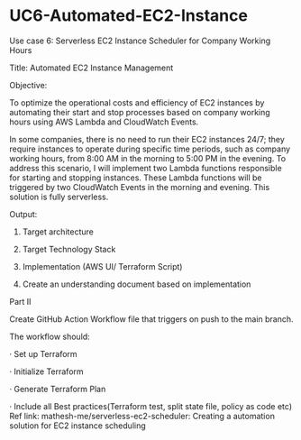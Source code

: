 # UC6-Automated-EC2-Instance

Use case 6: Serverless EC2 Instance Scheduler for Company Working Hours

Title: Automated EC2 Instance Management

Objective:

To optimize the operational costs and efficiency of EC2 instances by automating their start and stop processes based on company working hours using AWS Lambda and CloudWatch Events.

In some companies, there is no need to run their EC2 instances 24/7; they require instances to operate during specific time periods, such as company working hours, from 8:00 AM in the morning to 5:00 PM in the evening. To address this scenario, I will implement two Lambda functions responsible for starting and stopping instances. These Lambda functions will be triggered by two CloudWatch Events in the morning and evening. This solution is fully serverless.


Output:

1. Target architecture

2. Target Technology Stack

3. Implementation (AWS UI/ Terraform Script)

4. Create an understanding document based on implementation

Part II

Create GitHub Action Workflow file that triggers on push to the main branch.

The workflow should:

· Set up Terraform

· Initialize Terraform

· Generate Terraform Plan

· Include all Best practices(Terraform test, split state file, policy as code etc) Ref link: mathesh-me/serverless-ec2-scheduler: Creating a automation solution for EC2 instance scheduling
